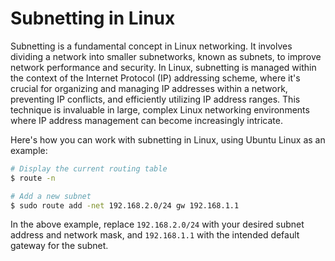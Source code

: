 # Subnetting in Linux

Subnetting is a fundamental concept in Linux networking. It involves dividing a network into smaller subnetworks, known as subnets, to improve network performance and security. In Linux, subnetting is managed within the context of the Internet Protocol (IP) addressing scheme, where it's crucial for organizing and managing IP addresses within a network, preventing IP conflicts, and efficiently utilizing IP address ranges. This technique is invaluable in large, complex Linux networking environments where IP address management can become increasingly intricate.

Here's how you can work with subnetting in Linux, using Ubuntu Linux as an example:

```bash
# Display the current routing table
$ route -n

# Add a new subnet
$ sudo route add -net 192.168.2.0/24 gw 192.168.1.1
```

In the above example, replace `192.168.2.0/24` with your desired subnet address and network mask, and `192.168.1.1` with the intended default gateway for the subnet.
